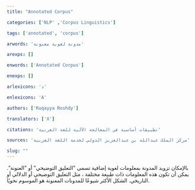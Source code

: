 ```yaml
---
title: "Annotated Corpus"

categories: ['NLP' ,'Corpus Linguistics']

tags: ['annotated', 'corpus']

arwords: 'مدونة لغوية معنونة'

arexps: []

enwords: ['Annotated Corpus']

enexps: []

arlexicons: 'د'

enlexicons: 'A'

authors: ['Ruqayya Roshdy']

translators: ['X']

citations: 'تطبيقات أساسية في المعالجة الآلية للغة العربية'

sources: 'مركز الملك عبدالله بن عبدالعزيز الدولي لخدمة اللغة العربية'

slug: ""
---
```



بالإمكان تزويد المدونة بمعلومات لغوية إضافية تسمى "التعليق التوضيحي" أو "العنونة". يمكن أن تكون هذه المعلومات ذات طبيعة مختلفة ، مثل التعليق التوضيحي أو الدلالي أو التاريخي. الشكل الأكثر شيوعًا للمدونات المعنونة هو  الموسوم نحويًا.
